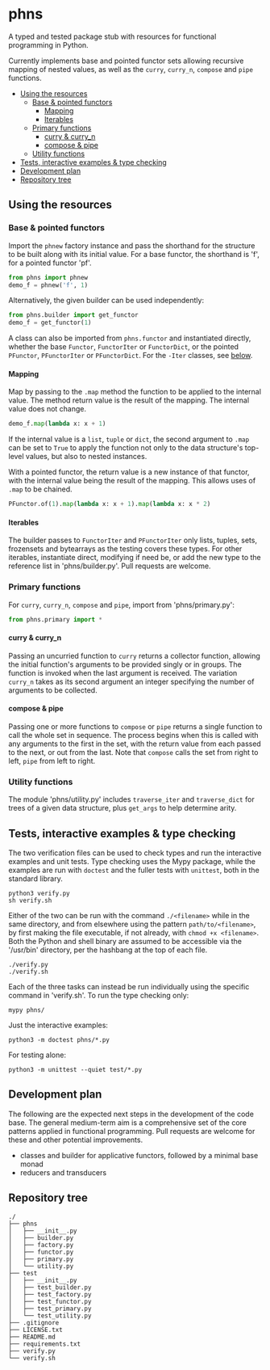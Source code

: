 # phns

A typed and tested package stub with resources for functional programming in Python.

Currently implements base and pointed functor sets allowing recursive mapping of nested values, as well as the `curry`, `curry_n`, `compose` and `pipe` functions.

- [Using the resources](#using-the-resources)
    - [Base & pointed functors](#base--pointed-functors)
        - [Mapping](#mapping)
        - [Iterables](#iterables)
    - [Primary functions](#primary-functions)
        - [curry & curry_n](#curry--curry_n)
        - [compose & pipe](#compose--pipe)
    - [Utility functions](#utility-functions)
- [Tests, interactive examples & type checking](#tests-interactive-examples--type-checking)
- [Development plan](#development-plan)
- [Repository tree](#repository-tree)

## Using the resources

### Base & pointed functors

Import the `phnew` factory instance and pass the shorthand for the structure to be built along with its initial value. For a base functor, the shorthand is 'f', for a pointed functor 'pf'.

```python
from phns import phnew
demo_f = phnew('f', 1)
```

Alternatively, the given builder can be used independently:

```python
from phns.builder import get_functor
demo_f = get_functor(1)
```

A class can also be imported from `phns.functor` and instantiated directly, whether the base `Functor`, `FunctorIter` or `FunctorDict`, or the pointed `PFunctor`, `PFunctorIter` or `PFunctorDict`. For the `-Iter` classes, see [below](#iterable-values).

#### Mapping

Map by passing to the `.map` method the function to be applied to the internal value. The method return value is the result of the mapping. The internal value does not change.

```python
demo_f.map(lambda x: x + 1)
```

If the internal value is a `list`, `tuple` or `dict`, the second argument to `.map` can be set to `True` to apply the function not only to the data structure's top-level values, but also to nested instances.

With a pointed functor, the return value is a new instance of that functor, with the internal value being the result of the mapping. This allows uses of `.map` to be chained.

```python
PFunctor.of(1).map(lambda x: x + 1).map(lambda x: x * 2)
```

#### Iterables

The builder passes to `FunctorIter` and `PFunctorIter` only lists, tuples, sets, frozensets and bytearrays as the testing covers these types. For other iterables, instantiate direct, modifying if need be, or add the new type to the reference list in 'phns/builder.py'. Pull requests are welcome.

### Primary functions

For `curry`, `curry_n`, `compose` and `pipe`, import from 'phns/primary.py':

```python
from phns.primary import *
```

#### curry & curry_n

Passing an uncurried function to `curry` returns a collector function, allowing the initial function's arguments to be provided singly or in groups. The function is invoked when the last argument is received. The variation `curry_n` takes as its second argument an integer specifying the number of arguments to be collected.

#### compose & pipe

Passing one or more functions to `compose` or `pipe` returns a single function to call the whole set in sequence. The process begins when this is called with any arguments to the first in the set, with the return value from each passed to the next, or out from the last. Note that `compose` calls the set from right to left, `pipe` from left to right.

### Utility functions

The module 'phns/utility.py' includes `traverse_iter` and `traverse_dict` for trees of a given data structure, plus `get_args` to help determine arity.

## Tests, interactive examples & type checking

The two verification files can be used to check types and run the interactive examples and unit tests. Type checking uses the Mypy package, while the examples are run with `doctest` and the fuller tests with `unittest`, both in the standard library.

```shell
python3 verify.py
sh verify.sh
```

Either of the two can be run with the command `./<filename>` while in the same directory, and from elsewhere using the pattern `path/to/<filename>`, by first making the file executable, if not already, with `chmod +x <filename>`. Both the Python and shell binary are assumed to be accessible via the '/usr/bin' directory, per the hashbang at the top of each file.

```shell
./verify.py
./verify.sh
```

Each of the three tasks can instead be run individually using the specific command in 'verify.sh'. To run the type checking only:

```shell
mypy phns/
```

Just the interactive examples:

```shell
python3 -m doctest phns/*.py
```

For testing alone:

```shell
python3 -m unittest --quiet test/*.py
```

## Development plan

The following are the expected next steps in the development of the code base. The general medium-term aim is a comprehensive set of the core patterns applied in functional programming. Pull requests are welcome for these and other potential improvements.

- classes and builder for applicative functors, followed by a minimal base monad
- reducers and transducers

## Repository tree

```
./
├── phns
│   ├── __init__.py
│   ├── builder.py
│   ├── factory.py
│   ├── functor.py
│   ├── primary.py
│   └── utility.py
├── test
│   ├── __init__.py
│   ├── test_builder.py
│   ├── test_factory.py
│   ├── test_functor.py
│   ├── test_primary.py
│   └── test_utility.py
├── .gitignore
├── LICENSE.txt
├── README.md
├── requirements.txt
├── verify.py
└── verify.sh
```

